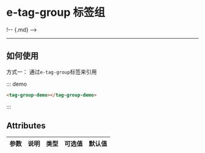 # e-tag-group 标签组
!-- {.md} -->

---
<!-- {.md} -->

## 如何使用
<!-- {.md} -->

方式一：<!-- {.md} -->
通过<!-- {.md} -->`e-tag-group`标签来引用

<tag-group-demo></tag-group-demo>
::: demo

```html
<tag-group-demo></tag-group-demo>
```

:::



## Attributes
<!-- {.md} -->
| 参数      | 说明    | 类型      | 可选值       | 默认值   |
|---------- |-------- |---------- |-------------  |-------- |
